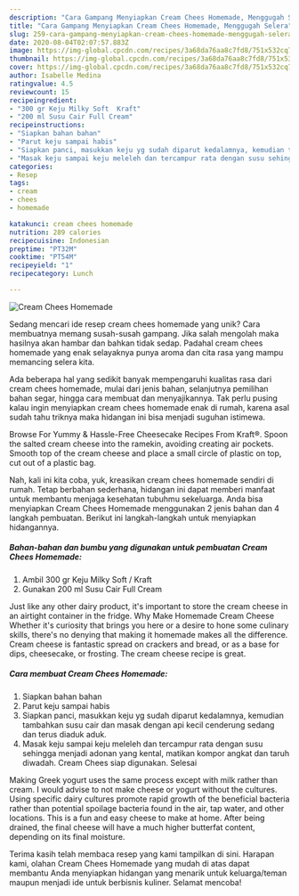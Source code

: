 ```yaml
---
description: "Cara Gampang Menyiapkan Cream Chees Homemade, Menggugah Selera"
title: "Cara Gampang Menyiapkan Cream Chees Homemade, Menggugah Selera"
slug: 259-cara-gampang-menyiapkan-cream-chees-homemade-menggugah-selera
date: 2020-08-04T02:07:57.883Z
image: https://img-global.cpcdn.com/recipes/3a68da76aa8c7fd8/751x532cq70/cream-chees-homemade-foto-resep-utama.jpg
thumbnail: https://img-global.cpcdn.com/recipes/3a68da76aa8c7fd8/751x532cq70/cream-chees-homemade-foto-resep-utama.jpg
cover: https://img-global.cpcdn.com/recipes/3a68da76aa8c7fd8/751x532cq70/cream-chees-homemade-foto-resep-utama.jpg
author: Isabelle Medina
ratingvalue: 4.5
reviewcount: 15
recipeingredient:
- "300 gr Keju Milky Soft  Kraft"
- "200 ml Susu Cair Full Cream"
recipeinstructions:
- "Siapkan bahan bahan"
- "Parut keju sampai habis"
- "Siapkan panci, masukkan keju yg sudah diparut kedalamnya, kemudian tambahkan susu cair dan masak dengan api kecil cenderung sedang dan terus diaduk aduk."
- "Masak keju sampai keju meleleh dan tercampur rata dengan susu sehingga menjadi adonan yang kental, matikan kompor angkat dan taruh diwadah. Cream Chees siap digunakan. Selesai"
categories:
- Resep
tags:
- cream
- chees
- homemade

katakunci: cream chees homemade 
nutrition: 289 calories
recipecuisine: Indonesian
preptime: "PT32M"
cooktime: "PT54M"
recipeyield: "1"
recipecategory: Lunch

---
```



![Cream Chees Homemade](https://img-global.cpcdn.com/recipes/3a68da76aa8c7fd8/751x532cq70/cream-chees-homemade-foto-resep-utama.jpg)

Sedang mencari ide resep cream chees homemade yang unik? Cara membuatnya memang susah-susah gampang. Jika salah mengolah maka hasilnya akan hambar dan bahkan tidak sedap. Padahal cream chees homemade yang enak selayaknya punya aroma dan cita rasa yang mampu memancing selera kita.

Ada beberapa hal yang sedikit banyak mempengaruhi kualitas rasa dari cream chees homemade, mulai dari jenis bahan, selanjutnya pemilihan bahan segar, hingga cara membuat dan menyajikannya. Tak perlu pusing kalau ingin menyiapkan cream chees homemade enak di rumah, karena asal sudah tahu triknya maka hidangan ini bisa menjadi suguhan istimewa.

Browse For Yummy &amp; Hassle-Free Cheesecake Recipes From Kraft®. Spoon the salted cream cheese into the ramekin, avoiding creating air pockets. Smooth top of the cream cheese and place a small circle of plastic on top, cut out of a plastic bag.


Nah, kali ini kita coba, yuk, kreasikan cream chees homemade sendiri di rumah. Tetap berbahan sederhana, hidangan ini dapat memberi manfaat untuk membantu menjaga kesehatan tubuhmu sekeluarga. Anda bisa menyiapkan Cream Chees Homemade menggunakan 2 jenis bahan dan 4 langkah pembuatan. Berikut ini langkah-langkah untuk menyiapkan hidangannya.

<!--inarticleads1-->

##### Bahan-bahan dan bumbu yang digunakan untuk pembuatan Cream Chees Homemade:

1. Ambil 300 gr Keju Milky Soft / Kraft
1. Gunakan 200 ml Susu Cair Full Cream


Just like any other dairy product, it&#39;s important to store the cream cheese in an airtight container in the fridge. Why Make Homemade Cream Cheese Whether it&#39;s curiosity that brings you here or a desire to hone some culinary skills, there&#39;s no denying that making it homemade makes all the difference. Cream cheese is fantastic spread on crackers and bread, or as a base for dips, cheesecake, or frosting. The cream cheese recipe is great. 

<!--inarticleads2-->

##### Cara membuat Cream Chees Homemade:

1. Siapkan bahan bahan
1. Parut keju sampai habis
1. Siapkan panci, masukkan keju yg sudah diparut kedalamnya, kemudian tambahkan susu cair dan masak dengan api kecil cenderung sedang dan terus diaduk aduk.
1. Masak keju sampai keju meleleh dan tercampur rata dengan susu sehingga menjadi adonan yang kental, matikan kompor angkat dan taruh diwadah. Cream Chees siap digunakan. Selesai


Making Greek yogurt uses the same process except with milk rather than cream. I would advise to not make cheese or yogurt without the cultures. Using specific dairy cultures promote rapid growth of the beneficial bacteria rather than potential spoilage bacteria found in the air, tap water, and other locations. This is a fun and easy cheese to make at home. After being drained, the final cheese will have a much higher butterfat content, depending on its final moisture. 

Terima kasih telah membaca resep yang kami tampilkan di sini. Harapan kami, olahan Cream Chees Homemade yang mudah di atas dapat membantu Anda menyiapkan hidangan yang menarik untuk keluarga/teman maupun menjadi ide untuk berbisnis kuliner. Selamat mencoba!
